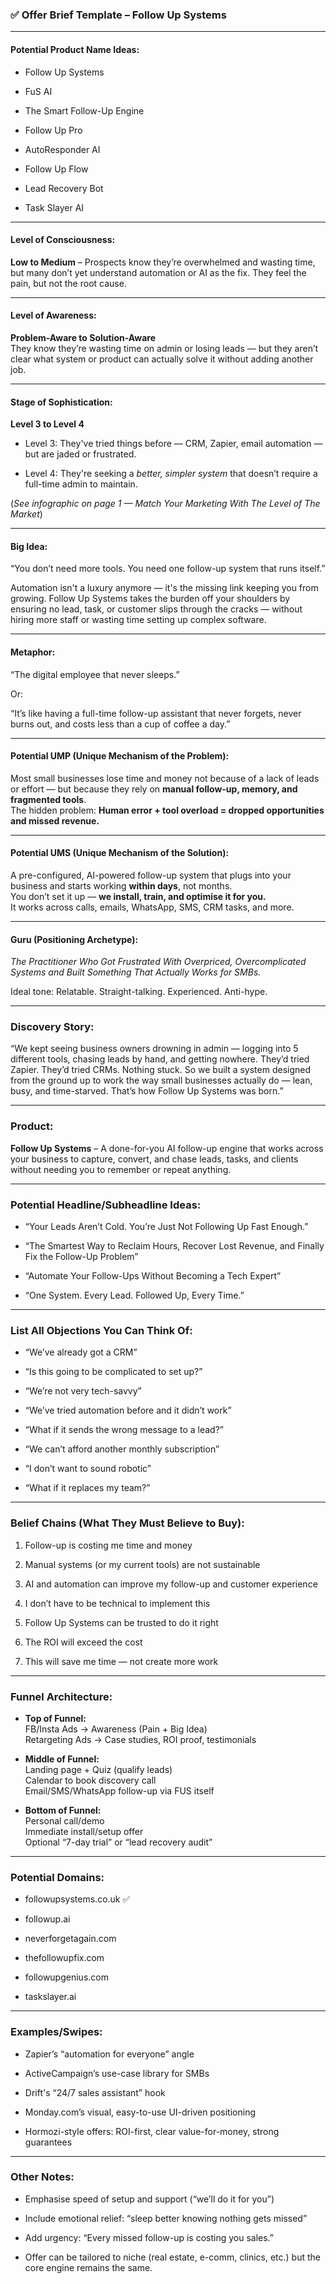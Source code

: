 ### **✅ Offer Brief Template – Follow Up Systems**

---

#### **Potential Product Name Ideas:**

* Follow Up Systems

* FuS AI

* The Smart Follow-Up Engine

* Follow Up Pro

* AutoResponder AI

* Follow Up Flow

* Lead Recovery Bot

* Task Slayer AI

---

#### **Level of Consciousness:**

**Low to Medium** – Prospects know they’re overwhelmed and wasting time, but many don’t yet understand automation or AI as the fix. They feel the pain, but not the root cause.

---

#### **Level of Awareness:**

**Problem-Aware to Solution-Aware**  
 They know they’re wasting time on admin or losing leads — but they aren’t clear what system or product can actually solve it without adding another job.

---

#### **Stage of Sophistication:**

**Level 3 to Level 4**

* Level 3: They've tried things before — CRM, Zapier, email automation — but are jaded or frustrated.

* Level 4: They're seeking a *better, simpler system* that doesn’t require a full-time admin to maintain.

(*See infographic on page 1 — Match Your Marketing With The Level of The Market*)

---

#### **Big Idea:**

“You don’t need more tools. You need one follow-up system that runs itself.”

Automation isn't a luxury anymore — it's the missing link keeping you from growing. Follow Up Systems takes the burden off your shoulders by ensuring no lead, task, or customer slips through the cracks — without hiring more staff or wasting time setting up complex software.

---

#### **Metaphor:**

“The digital employee that never sleeps.”

Or:

“It’s like having a full-time follow-up assistant that never forgets, never burns out, and costs less than a cup of coffee a day.”

---

#### **Potential UMP (Unique Mechanism of the Problem):**

Most small businesses lose time and money not because of a lack of leads or effort — but because they rely on **manual follow-up, memory, and fragmented tools**.  
 The hidden problem: **Human error \+ tool overload \= dropped opportunities and missed revenue.**

---

#### **Potential UMS (Unique Mechanism of the Solution):**

A pre-configured, AI-powered follow-up system that plugs into your business and starts working **within days**, not months.  
 You don’t set it up — **we install, train, and optimise it for you.**  
 It works across calls, emails, WhatsApp, SMS, CRM tasks, and more.

---

#### **Guru (Positioning Archetype):**

*The Practitioner Who Got Frustrated With Overpriced, Overcomplicated Systems and Built Something That Actually Works for SMBs.*

Ideal tone: Relatable. Straight-talking. Experienced. Anti-hype.

---

### **Discovery Story:**

“We kept seeing business owners drowning in admin — logging into 5 different tools, chasing leads by hand, and getting nowhere. They’d tried Zapier. They’d tried CRMs. Nothing stuck. So we built a system designed from the ground up to work the way small businesses actually do — lean, busy, and time-starved. That’s how Follow Up Systems was born.”

---

### **Product:**

**Follow Up Systems** – A done-for-you AI follow-up engine that works across your business to capture, convert, and chase leads, tasks, and clients without needing you to remember or repeat anything.

---

### **Potential Headline/Subheadline Ideas:**

* “Your Leads Aren’t Cold. You’re Just Not Following Up Fast Enough.”

* “The Smartest Way to Reclaim Hours, Recover Lost Revenue, and Finally Fix the Follow-Up Problem”

* “Automate Your Follow-Ups Without Becoming a Tech Expert”

* “One System. Every Lead. Followed Up, Every Time.”

---

### **List All Objections You Can Think Of:**

* “We’ve already got a CRM”

* “Is this going to be complicated to set up?”

* “We’re not very tech-savvy”

* “We’ve tried automation before and it didn’t work”

* “What if it sends the wrong message to a lead?”

* “We can’t afford another monthly subscription”

* “I don’t want to sound robotic”

* “What if it replaces my team?”

---

### **Belief Chains (What They Must Believe to Buy):**

1. Follow-up is costing me time and money

2. Manual systems (or my current tools) are not sustainable

3. AI and automation can improve my follow-up and customer experience

4. I don’t have to be technical to implement this

5. Follow Up Systems can be trusted to do it right

6. The ROI will exceed the cost

7. This will save me time — not create more work

---

### **Funnel Architecture:**

* **Top of Funnel:**  
   FB/Insta Ads → Awareness (Pain \+ Big Idea)  
   Retargeting Ads → Case studies, ROI proof, testimonials

* **Middle of Funnel:**  
   Landing page \+ Quiz (qualify leads)  
   Calendar to book discovery call  
   Email/SMS/WhatsApp follow-up via FUS itself

* **Bottom of Funnel:**  
   Personal call/demo  
   Immediate install/setup offer  
   Optional “7-day trial” or “lead recovery audit”

---

### **Potential Domains:**

* followupsystems.co.uk ✅

* followup.ai

* neverforgetagain.com

* thefollowupfix.com

* followupgenius.com

* taskslayer.ai

---

### **Examples/Swipes:**

* Zapier’s “automation for everyone” angle

* ActiveCampaign’s use-case library for SMBs

* Drift's “24/7 sales assistant” hook

* Monday.com’s visual, easy-to-use UI-driven positioning

* Hormozi-style offers: ROI-first, clear value-for-money, strong guarantees

---

### **Other Notes:**

* Emphasise speed of setup and support (“we’ll do it for you”)

* Include emotional relief: “sleep better knowing nothing gets missed”

* Add urgency: “Every missed follow-up is costing you sales.”

* Offer can be tailored to niche (real estate, e-comm, clinics, etc.) but the core engine remains the same.

